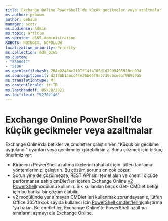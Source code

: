```yaml
---
title: Exchange Online PowerShell’de küçük gecikmeler veya azaltmalar
ms.author: pebaum
author: pebaum
manager: scotv
ms.audience: Admin
ms.topic: article
ms.service: o365-administration
ROBOTS: NOINDEX, NOFOLLOW
localization_priority: Priority
ms.collection: Adm_O365
ms.custom:
- "3500011"
- "5106"
ms.openlocfilehash: 204e0248bc2f07f14fa789d1d2999495910ee034
ms.sourcegitcommit: d2108b13acc44e26b65f9a2739cbce9bf98959a5
ms.translationtype: MT
ms.contentlocale: tr-TR
ms.lasthandoff: 05/28/2021
ms.locfileid: "52702146"
---
```

# <a name="micro-delays-or-throttling-in-exchange-online-powershell"></a>Exchange Online PowerShell’de küçük gecikmeler veya azaltmalar

Exchange Online’da betikler ve cmdlet’ler çalıştırırken "Küçük bir gecikme uygulandı" uyarıları veya gecikmeler görebilirsiniz. Bunu çözmek için birkaç önerimiz var:

- Kiracınızı PowerShell azaltma ilkelerini rahatlatk için lütfen tanılama yöntemlerimizi çalıştırın. Bu çözüm sorunu en çok çözer.
- Sorun yine de çözülmezse, REST API'sini temel alan ve önemli ölçüde performansa sahip cmDlet'leri içeren Exchange Online [v2 PowerShell](/powershell/exchange/exchange-online/exchange-online-powershell-v2/exchange-online-powershell-v2?view=exchange-ps&preserve-view=true)modülünü kullanın. Sık kullanılan birçok Get- CMDlet betiği için bu harika bir çözüm olabilir.
- v2 modülünde yer almayan CMDlet'leri kullanmak zorundaysanız, lütfen Office 365'ta çok sayıda kullanıcı için [PowerShell cmdlet'lerini](https://techcommunity.microsoft.com/t5/exchange-team-blog/updated-running-powershell-cmdlets-for-large-numbers-of-users-in/ba-p/1000628#)çalıştırma 'ya bakın. Bu cmdlet'ler, Exchange Online'te PowerShell azaltma sınırlarını aşmayı ele Exchange Online.
